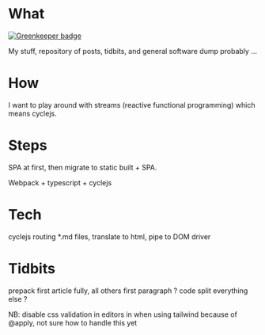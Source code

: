 # What

[![Greenkeeper badge](https://badges.greenkeeper.io/Sinewyk/sinewyk-stuff.svg)](https://greenkeeper.io/)

My stuff, repository of posts, tidbits, and general software dump probably ...

# How

I want to play around with streams (reactive functional programming) which means cyclejs.

# Steps

SPA at first, then migrate to static built + SPA.

Webpack + typescript + cyclejs

# Tech

cyclejs
routing
\*.md files, translate to html, pipe to DOM driver

# Tidbits

prepack first article fully, all others first paragraph ?
code split everything else ?

NB: disable css validation in editors in when using tailwind because of @apply, not sure how to handle this yet
